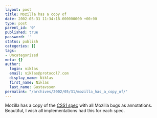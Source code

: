 ```yaml
---
layout: post
title: Mozilla has a copy of
date: 2002-05-31 11:34:18.000000000 +00:00
type: post
parent_id: '0'
published: true
password: ''
status: publish
categories: []
tags:
- Uncategorized
meta: {}
author:
  login: niklas
  email: niklas@protocol7.com
  display_name: Niklas
  first_name: Niklas
  last_name: Gustavsson
permalink: "/archives/2002/05/31/mozilla_has_a_copy_of/"
---
```

Mozilla has a copy of the [CSS1 spec](http://www.mozilla.org/docs/web-developer/bugspecs/REC-CSS1.html) with all Mozilla bugs as annotations. Beautiful, I wish all implementations had this for each spec.

